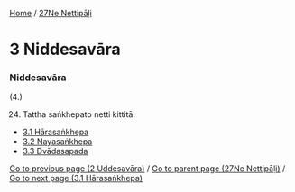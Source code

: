 
[Home](/) / [27Ne Nettipāḷi](../27Ne.md)

# 3 Niddesavāra

### Niddesavāra

(4.)

24. Tattha saṅkhepato netti kittitā.

* [3.1 Hārasaṅkhepa](3/3.1.md)
* [3.2 Nayasaṅkhepa](3/3.2.md)
* [3.3 Dvādasapada](3/3.3.md)

[Go to previous page (2 Uddesavāra)](2.md) / [Go to parent page (27Ne Nettipāḷi)](0.md) / [Go to next page (3.1 Hārasaṅkhepa)](3/3.1.md)


